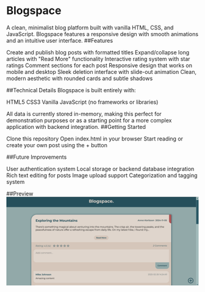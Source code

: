 # Blogspace
A clean, minimalist blog platform built with vanilla HTML, CSS, and JavaScript. Blogspace features a responsive design with smooth animations and an intuitive user interface.
##Features

Create and publish blog posts with formatted titles
Expand/collapse long articles with "Read More" functionality
Interactive rating system with star ratings
Comment sections for each post
Responsive design that works on mobile and desktop
Sleek deletion interface with slide-out animation
Clean, modern aesthetic with rounded cards and subtle shadows

##Technical Details
Blogspace is built entirely with:

HTML5
CSS3 
Vanilla JavaScript (no frameworks or libraries)

All data is currently stored in-memory, making this perfect for demonstration purposes or as a starting point for a more complex application with backend integration.
##Getting Started

Clone this repository
Open index.html in your browser
Start reading or create your own post using the + button

##Future Improvements

User authentication system
Local storage or backend database integration
Rich text editing for posts
Image upload support
Categorization and tagging system

##Preview
![Blogspace Screenshot](previewImage.png)